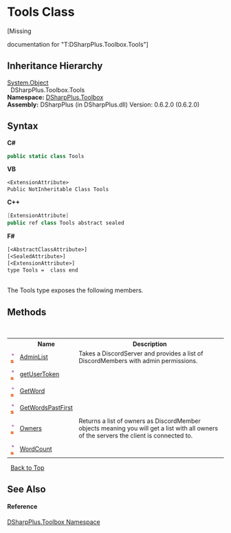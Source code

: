 # Tools Class
 

\[Missing <summary> documentation for "T:DSharpPlus.Toolbox.Tools"\]


## Inheritance Hierarchy
<a href="http://msdn2.microsoft.com/en-us/library/e5kfa45b" target="_blank">System.Object</a><br />&nbsp;&nbsp;DSharpPlus.Toolbox.Tools<br />
**Namespace:**&nbsp;<a href="af5df1b3-3a3e-f019-eefb-0c8f3497228d">DSharpPlus.Toolbox</a><br />**Assembly:**&nbsp;DSharpPlus (in DSharpPlus.dll) Version: 0.6.2.0 (0.6.2.0)

## Syntax

**C#**<br />
``` C#
public static class Tools
```

**VB**<br />
``` VB
<ExtensionAttribute>
Public NotInheritable Class Tools
```

**C++**<br />
``` C++
[ExtensionAttribute]
public ref class Tools abstract sealed
```

**F#**<br />
``` F#
[<AbstractClassAttribute>]
[<SealedAttribute>]
[<ExtensionAttribute>]
type Tools =  class end
```

<br />
The Tools type exposes the following members.


## Methods
&nbsp;<table><tr><th></th><th>Name</th><th>Description</th></tr><tr><td>![Public method](media/pubmethod.gif "Public method")![Static member](media/static.gif "Static member")</td><td><a href="bb45740b-0d88-d527-0f11-ab1124bbeb33">AdminList</a></td><td>
Takes a DiscordServer and provides a list of DiscordMembers with admin permissions.</td></tr><tr><td>![Public method](media/pubmethod.gif "Public method")![Static member](media/static.gif "Static member")</td><td><a href="ba92c54d-5f38-6da7-f8f8-c1c6c38fec0a">getUserToken</a></td><td /></tr><tr><td>![Public method](media/pubmethod.gif "Public method")![Static member](media/static.gif "Static member")</td><td><a href="c9b120ab-5bbb-6f2c-1ecc-9b2f4958eced">GetWord</a></td><td /></tr><tr><td>![Public method](media/pubmethod.gif "Public method")![Static member](media/static.gif "Static member")</td><td><a href="77cd84ef-bb16-d756-3d54-906e1e05e2d7">GetWordsPastFirst</a></td><td /></tr><tr><td>![Public method](media/pubmethod.gif "Public method")![Static member](media/static.gif "Static member")</td><td><a href="3ef622a6-d7ef-4298-10e5-03b18639454b">Owners</a></td><td>
Returns a list of owners as DiscordMember objects meaning you will get a list with all owners of the servers the client is connected to.</td></tr><tr><td>![Public method](media/pubmethod.gif "Public method")![Static member](media/static.gif "Static member")</td><td><a href="cb20af27-3462-4f6e-06bd-d3aad4447f11">WordCount</a></td><td /></tr></table>&nbsp;
<a href="#tools-class">Back to Top</a>

## See Also


#### Reference
<a href="af5df1b3-3a3e-f019-eefb-0c8f3497228d">DSharpPlus.Toolbox Namespace</a><br />